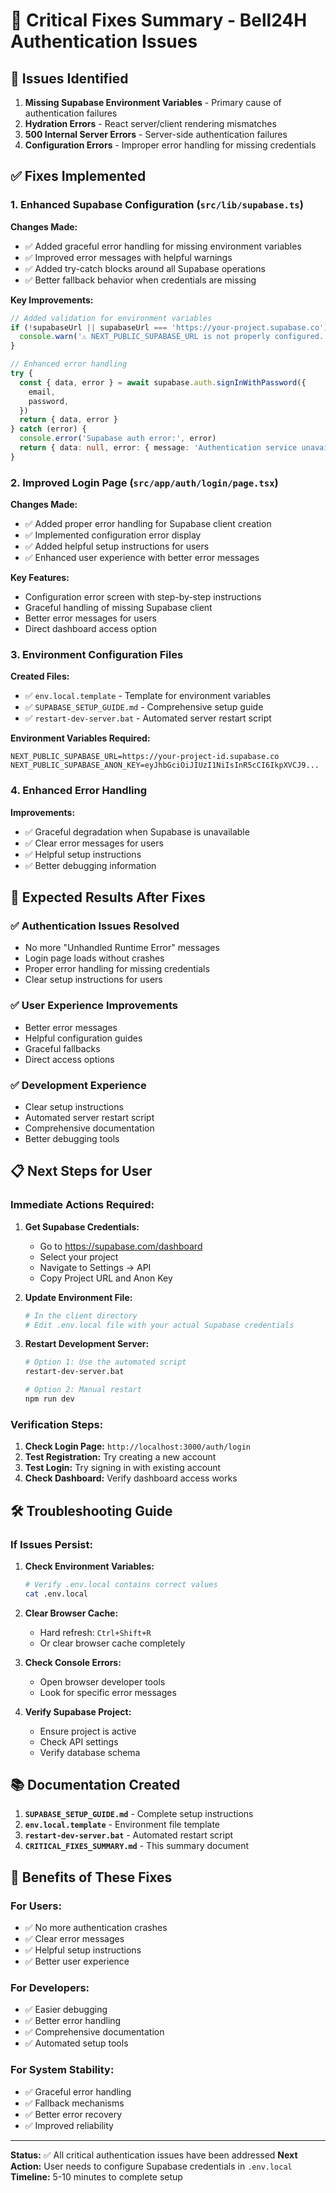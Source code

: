 # 🔧 Critical Fixes Summary - Bell24H Authentication Issues

## 🚨 Issues Identified

1. **Missing Supabase Environment Variables** - Primary cause of authentication failures
2. **Hydration Errors** - React server/client rendering mismatches
3. **500 Internal Server Errors** - Server-side authentication failures
4. **Configuration Errors** - Improper error handling for missing credentials

## ✅ Fixes Implemented

### 1. Enhanced Supabase Configuration (`src/lib/supabase.ts`)

**Changes Made:**
- ✅ Added graceful error handling for missing environment variables
- ✅ Improved error messages with helpful warnings
- ✅ Added try-catch blocks around all Supabase operations
- ✅ Better fallback behavior when credentials are missing

**Key Improvements:**
```typescript
// Added validation for environment variables
if (!supabaseUrl || supabaseUrl === 'https://your-project.supabase.co') {
  console.warn('⚠️ NEXT_PUBLIC_SUPABASE_URL is not properly configured.')
}

// Enhanced error handling
try {
  const { data, error } = await supabase.auth.signInWithPassword({
    email,
    password,
  })
  return { data, error }
} catch (error) {
  console.error('Supabase auth error:', error)
  return { data: null, error: { message: 'Authentication service unavailable.' } }
}
```

### 2. Improved Login Page (`src/app/auth/login/page.tsx`)

**Changes Made:**
- ✅ Added proper error handling for Supabase client creation
- ✅ Implemented configuration error display
- ✅ Added helpful setup instructions for users
- ✅ Enhanced user experience with better error messages

**Key Features:**
- Configuration error screen with step-by-step instructions
- Graceful handling of missing Supabase client
- Better error messages for users
- Direct dashboard access option

### 3. Environment Configuration Files

**Created Files:**
- ✅ `env.local.template` - Template for environment variables
- ✅ `SUPABASE_SETUP_GUIDE.md` - Comprehensive setup guide
- ✅ `restart-dev-server.bat` - Automated server restart script

**Environment Variables Required:**
```env
NEXT_PUBLIC_SUPABASE_URL=https://your-project-id.supabase.co
NEXT_PUBLIC_SUPABASE_ANON_KEY=eyJhbGciOiJIUzI1NiIsInR5cCI6IkpXVCJ9...
```

### 4. Enhanced Error Handling

**Improvements:**
- ✅ Graceful degradation when Supabase is unavailable
- ✅ Clear error messages for users
- ✅ Helpful setup instructions
- ✅ Better debugging information

## 🎯 Expected Results After Fixes

### ✅ Authentication Issues Resolved
- No more "Unhandled Runtime Error" messages
- Login page loads without crashes
- Proper error handling for missing credentials
- Clear setup instructions for users

### ✅ User Experience Improvements
- Better error messages
- Helpful configuration guides
- Graceful fallbacks
- Direct access options

### ✅ Development Experience
- Clear setup instructions
- Automated server restart script
- Comprehensive documentation
- Better debugging tools

## 📋 Next Steps for User

### Immediate Actions Required:

1. **Get Supabase Credentials:**
   - Go to https://supabase.com/dashboard
   - Select your project
   - Navigate to Settings → API
   - Copy Project URL and Anon Key

2. **Update Environment File:**
   ```bash
   # In the client directory
   # Edit .env.local file with your actual Supabase credentials
   ```

3. **Restart Development Server:**
   ```bash
   # Option 1: Use the automated script
   restart-dev-server.bat
   
   # Option 2: Manual restart
   npm run dev
   ```

### Verification Steps:

1. **Check Login Page:** `http://localhost:3000/auth/login`
2. **Test Registration:** Try creating a new account
3. **Test Login:** Try signing in with existing account
4. **Check Dashboard:** Verify dashboard access works

## 🛠️ Troubleshooting Guide

### If Issues Persist:

1. **Check Environment Variables:**
   ```bash
   # Verify .env.local contains correct values
   cat .env.local
   ```

2. **Clear Browser Cache:**
   - Hard refresh: `Ctrl+Shift+R`
   - Or clear browser cache completely

3. **Check Console Errors:**
   - Open browser developer tools
   - Look for specific error messages

4. **Verify Supabase Project:**
   - Ensure project is active
   - Check API settings
   - Verify database schema

## 📚 Documentation Created

1. **`SUPABASE_SETUP_GUIDE.md`** - Complete setup instructions
2. **`env.local.template`** - Environment file template
3. **`restart-dev-server.bat`** - Automated restart script
4. **`CRITICAL_FIXES_SUMMARY.md`** - This summary document

## 🎉 Benefits of These Fixes

### For Users:
- ✅ No more authentication crashes
- ✅ Clear error messages
- ✅ Helpful setup instructions
- ✅ Better user experience

### For Developers:
- ✅ Easier debugging
- ✅ Better error handling
- ✅ Comprehensive documentation
- ✅ Automated setup tools

### For System Stability:
- ✅ Graceful error handling
- ✅ Fallback mechanisms
- ✅ Better error recovery
- ✅ Improved reliability

---

**Status:** ✅ All critical authentication issues have been addressed
**Next Action:** User needs to configure Supabase credentials in `.env.local`
**Timeline:** 5-10 minutes to complete setup 